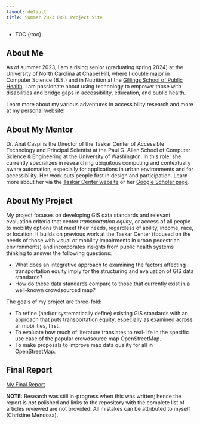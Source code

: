 ```yaml
---
layout: default
title: Summer 2023 DREU Project Site
---
```


* TOC
{:toc}

## About Me

As of summer 2023, I am a rising senior (graduating spring 2024) at the University of North Carolina at Chapel Hill, where I double major in Computer Science (B.S.) and in Nutrition at the [Gillings School of Public Health](https://sph.unc.edu/). I am passionate about using technology to empower those with disabilities and bridge gaps in accessibility, education, and public health.

Learn more about my various adventures in accessibility research and more at my [personal website](https://christineiym.github.io/)!

## About My Mentor

Dr. Anat Caspi is the Director of the Taskar Center of Accessible Technology and Principal Scientist at the Paul G. Allen School of Computer Science & Engineering at the University of Washington. In this role, she currently specializes in researching ubiquitous computing and contextually aware automation, especially for applications in urban environments and for accessibility. Her work puts people first in design and participation. Learn more about her via the [Taskar Center website](https://tcat.cs.washington.edu/) or her [Google Scholar page](https://scholar.google.com/citations?hl=en&user=6ieA-gMAAAAJ).

## About My Project

My project focuses on developing GIS data standards and relevant evaluation criteria that center *transportation equity*, or access of all people to mobility options that meet their needs, regardless of ability, income, race, or location. It builds on previous work at the Taskar Center (focused on the needs of those with visual or mobility impairments in urban pedestrian environments) and incorporates insights from public health systems thinking to answer the following questions:

- What does an integrative approach to examining the factors affecting transportation equity imply for the structuring and evaluation of GIS data standards?
- How do these data standards compare to those that currently exist in a well-known crowdsourced map?

The goals of my project are three-fold:
- To refine (and/or systematically define) existing GIS standards with an approach that puts transportation equity, especially as examined across all mobilities, first.
- To evaluate how much of literature translates to real-life in the specific use case of the popular crowdsource map OpenStreetMap.
- To make proposals to improve map data quality for all in OpenStreetMap.

## Final Report
[My Final Report](files/finalreport.pdf)

**NOTE:** Research was still in-progress when this was written; hence the report is *not* polished and links to the repository with the complete list of articles reviewed are not provided. All mistakes can be attributed to myself (Christine Mendoza).